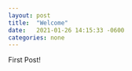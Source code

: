 ```yaml
---
layout: post
title:  "Welcome"
date:   2021-01-26 14:15:33 -0600
categories: none
---
```

First Post!
